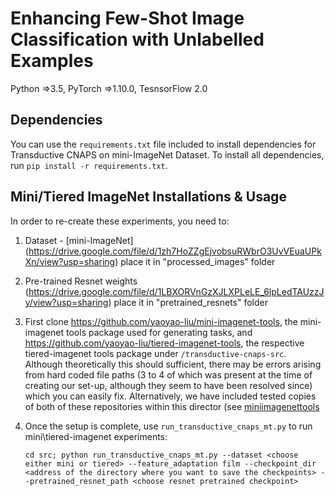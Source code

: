 # Enhancing Few-Shot Image Classification with Unlabelled Examples

Python =>3.5, PyTorch =>1.10.0, TesnsorFlow 2.0


## Dependencies
You can use the ```requirements.txt``` file included to install dependencies for Transductive CNAPS on mini-ImageNet Dataset. To install all dependencies, run ```pip install -r requirements.txt```. 


## Mini/Tiered ImageNet Installations & Usage
In order to re-create these experiments, you need to:
1. Dataset - [mini-ImageNet] (https://drive.google.com/file/d/1zh7HoZZgEjvobsuRWbrO3UvVEuaUPkXn/view?usp=sharing) place it in "processed_images" folder
2. Pre-trained Resnet weights (https://drive.google.com/file/d/1LBXORVnGzXJLXPLeLE_6lpLedTAUzzJy/view?usp=sharing) place it in "pretrained_resnets" folder
1. First clone https://github.com/yaoyao-liu/mini-imagenet-tools, the mini-imagenet tools package used for generating tasks, and https://github.com/yaoyao-liu/tiered-imagenet-tools, the respective tiered-imagenet tools package under ```/transductive-cnaps-src```. Although theoretically this should sufficient, there may be errors arising from hard coded file paths (3 to 4 of which was present at the time of creating our set-up, although they seem to have been resolved since) which you can easily fix. Alternatively, we have included tested copies of both of these repositories within this director (see [miniimagenettools](https://github.com/plai-group/simple-cnaps/tree/master/transductive-cnaps-src/miniimagenettools/)

2. Once the setup is complete, use ```run_transductive_cnaps_mt.py``` to run mini\tiered-imagenet experiments:
    
    ```cd src; python run_transductive_cnaps_mt.py --dataset <choose either mini or tiered> --feature_adaptation film --checkpoint_dir <address of the directory where you want to save the checkpoints> --pretrained_resnet_path <choose resnet pretrained checkpoint>```



